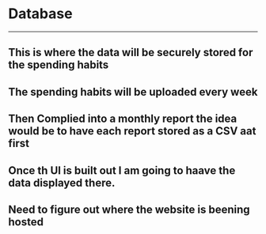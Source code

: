 # Database 
---
## This is where the data will be securely stored for the spending habits
## The spending habits will be uploaded every week 
## Then Complied into a monthly report the idea would be to have each report stored as a CSV aat first
## Once th UI is built out I am going to haave the data displayed there.
## Need to figure out where the website is beening hosted
